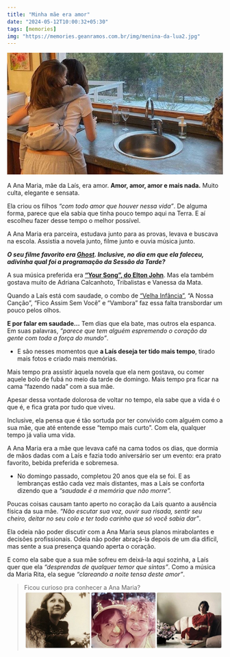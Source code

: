 ```yaml
---
title: "Minha mãe era amor"
date: "2024-05-12T10:00:32+05:30"
tags: [memories]
img: "https://memories.geanramos.com.br/img/menina-da-lua2.jpg"
---
```



![Minha mãe era amor](./img/minha-mae-era-amor.jpg)

A Ana Maria, mãe da Laís, era amor.  **Amor, amor, amor e mais nada.**  Muito culta, elegante e sensata.

Ela criou os filhos  _“com todo amor que houver nessa vida”_. De alguma forma, parece que ela sabia que tinha pouco tempo aqui na Terra. E aí escolheu fazer desse tempo o melhor possível.

A Ana Maria era parceira, estudava junto para as provas, levava e buscava na escola. Assistia a novela junto, filme junto e ouvia música junto.

***O seu filme favorito era [Ghost](https://www.google.com/search?q=assistir%20ghost%20do%20outro%20lado%20da%20vida%20online). Inclusive, no dia em que ela faleceu, adivinha qual foi a programação da Sessão da Tarde?***
    

A sua música preferida era **[“Your Song”, do Elton John](https://www.youtube.com/watch?v=L0HmBGWOlCM)**. Mas ela também gostava muito de Adriana Calcanhoto, Tribalistas e Vanessa da Mata.

Quando a Laís está com saudade, o combo de [“Velha Infância”](./velha-infancia), “A Nossa Canção”, “Fico Assim Sem Você” e “Vambora” faz essa falta transbordar um pouco pelos olhos.

**E por falar em saudade…** Tem dias que ela bate, mas outros ela espanca. Em suas palavras,  _“parece que tem alguém espremendo o coração da gente com toda a força do mundo”_.

 - E são nesses momentos que **a Laís deseja ter tido mais tempo**,
   tirado mais fotos e criado mais memórias.

    

Mais tempo pra assistir àquela novela que ela nem gostava, ou comer aquele bolo de fubá no meio da tarde de domingo. Mais tempo pra ficar na cama “fazendo nada” com a sua mãe.

Apesar dessa vontade dolorosa de voltar no tempo, ela sabe que a vida é o que é, e fica grata por tudo que viveu.

Inclusive, ela pensa que é tão sortuda por ter convivido com alguém como a sua mãe, que até entende esse “tempo mais curto”. Com ela, qualquer tempo já valia uma vida.

A Ana Maria era a mãe que levava café na cama todos os dias, que dormia de mãos dadas com a Laís e fazia todo aniversário ser um evento: era prato favorito, bebida preferida e sobremesa.

-   No domingo passado, completou 20 anos que ela se foi. E as lembranças estão cada vez mais distantes, mas a Laís se conforta dizendo que a  _“saudade é a memória que não morre”._
    

Poucas coisas causam tanto aperto no coração da Laís quanto a ausência física da sua mãe.  _“Não escutar sua voz, ouvir sua risada, sentir seu cheiro, deitar no seu colo e ter todo carinho que só você sabia dar”_.

Ela odeia não poder discutir com a Ana Maria seus planos mirabolantes e decisões profissionais. Odeia não poder abraçá-la depois de um dia difícil, mas sente a sua presença quando aperta o coração.

E como ela sabe que a sua mãe sofreu em deixá-la aqui sozinha, a Laís quer que ela  _“desprendas de qualquer temor que sintas”_. Como a música da Maria Rita, ela segue  _“clareando a noite tensa deste amor”_.

> Ficou curioso pra conhecer a Ana Maria?
> ![Minha mãe era amor](./img/minha-mae-era-amor2.jpg)

